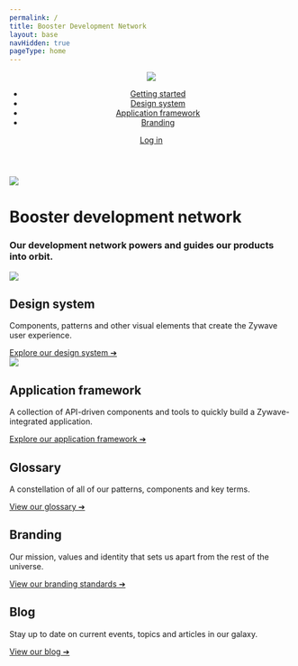 ```yaml
---
permalink: /
title: Booster Development Network
layout: base
navHidden: true
pageType: home
---
```


<header class="home-nav">
    <div class="home-nav-content">
        <div class="logo"><img src="images/home/zywave-logo.svg" /></div>
        <nav>
            <ul>
                <li><a href="#">Getting started</a></li>
                <li><a href="{{ '/design-system/about/' | url }}">Design system</a></li>
                <li><a href="{{ '/application-framework/about/' | url }}">Application framework</a></li>
                <li><a href="#">Branding</a></li>
            </ul>
        </nav>
        <div class="login"><a href="admin">Log in</a></div>
    </div>
</header>
<div class="home-header">
    <div class="home-header-content">
        <img src="images/home/rocket.svg" />
        <div class="heading">
            <h1>
                <span>Booster</span>
                <span class="smaller">development network</span>
            </h1>
            <h3>Our development network powers and guides our products into orbit.</h3>
        </div>
        <div id="search"></div>
    </div>
</div>
<div class="home-content">
    <div class="card primary design-system">
        <img src="images/home/design-system.svg" />
        <div class="text">
            <h2>Design system</h2>
            <p>Components, patterns and other visual elements that create the Zywave user experience.</p>
            <a href="{{ '/design-system/about/' | url }}">Explore our design system ➔</a>
        </div>
    </div>
    <div class="card primary application-framework">
        <img src="images/home/application-framework.svg" />
        <div class="text">
            <h2>Application framework</h2>
            <p>A collection of API-driven components and tools to quickly build a Zywave-integrated application.</p>
            <a href="{{ '/application-framework/about/' | url }}">Explore our application framework ➔</a>
        </div>
    </div>
    <div class="card secondary">
        <h2>Glossary </h2>
        <p>A constellation of all of our patterns, components and key terms.</p>
        <a href="#">View our glossary ➔</a>
    </div>
    <div class="card secondary">
        <h2>Branding </h2>
        <p>Our mission, values and identity that sets us apart from the rest of the universe.</p>
        <a href="#">View our branding standards ➔</a>
    </div>
    <div class="card secondary">
        <h2>Blog</h2>
        <p>Stay up to date on current events, topics and articles in our galaxy.</p>
        <a href="#">View our blog ➔</a>
    </div>
</div>
